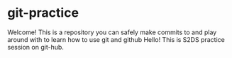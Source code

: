 # git-practice

Welcome! This is a repository you can safely make commits to and play around with to learn how to use git and github
Hello! This is S2DS practice session on git-hub.